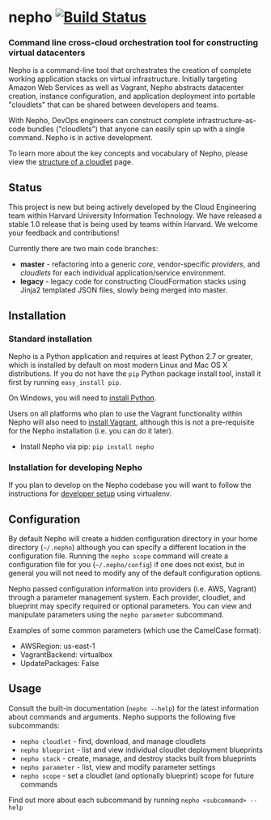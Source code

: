 # nepho [![Build Status](https://travis-ci.org/huit/nepho.png?branch=master)](https://travis-ci.org/huit/nepho)
### Command line cross-cloud orchestration tool for constructing virtual datacenters

Nepho is a command-line tool that orchestrates the creation of complete working application stacks on virtual infrastructure.  Initially targeting Amazon Web Services as well as Vagrant, Nepho abstracts datacenter creation, instance configuration, and application deployment into portable "cloudlets" that can be shared between developers and teams.

With Nepho, DevOps engineers can construct complete infrastructure-as-code bundles ("cloudlets") that anyone can easily spin up with a single command.  Nepho is in active development.

To learn more about the key concepts and vocabulary of Nepho, please view the [structure of a cloudlet](wiki/Structure-of-a-cloudlet) page.


## Status

This project is new but being actively developed by the Cloud Engineering team within Harvard University Information Technology.  We have released a stable 1.0 release that is being used by teams within Harvard.  We welcome your feedback and contributions!

Currently there are two main code branches:
* **master** - refactoring into a generic _core_, vendor-specific _providers_, and _cloudlets_ for each individual application/service environment.
* **legacy** - legacy code for constructing CloudFormation stacks using Jinja2 templated JSON files, slowly being merged into master.


## Installation
### Standard installation
Nepho is a Python application and requires at least Python 2.7 or greater, which is installed by default on most modern Linux and Mac OS X distributions.  If you do not have the `pip` Python package install tool, install it first by running `easy_install pip`.

On Windows, you will need to [install Python](http://www.python.org/getit/windows/).

Users on all platforms who plan to use the Vagrant functionality within Nepho will also need to [install Vagrant](http://www.vagrantup.com/), although this is not a pre-requisite for the Nepho installation (i.e. you can do it later).

* Install Nepho via pip: `pip install nepho`

### Installation for developing Nepho
If you plan to develop on the Nepho codebase you will want to follow the instructions for [developer setup](wiki/Development-environment-with-virtualenv) using virtualenv.


## Configuration

By default Nepho will create a hidden configuration directory in your home directory (`~/.nepho`) although you can specify a different location in the configuration file.  Running the `nepho scope` command will create a configuration file for you (`~/.nepho/config`) if one does not exist, but in general you will not need to modify any of the default configuration options.

Nepho passed configuration information into providers (i.e. AWS, Vagrant) through a parameter management system.  Each provider, cloudlet, and blueprint may specify required or optional parameters.  You can view and manipulate parameters using the `nepho parameter` subcommand.

Examples of some common parameters (which use the CamelCase format):
* AWSRegion: us-east-1
* VagrantBackend: virtualbox
* UpdatePackages: False


## Usage

Consult the built-in documentation (`nepho --help`) for the latest information about commands and arguments.  Nepho supports the following five subcommands:
* `nepho cloudlet` - find, download, and manage cloudlets
* `nepho blueprint` - list and view individual cloudlet deployment blueprints
* `nepho stack` - create, manage, and destroy stacks built from blueprints
* `nepho parameter` - list, view and modify parameter settings
* `nepho scope` - set a cloudlet (and optionally blueprint) scope for future commands

Find out more about each subcommand by running `nepho <subcommand> --help`
